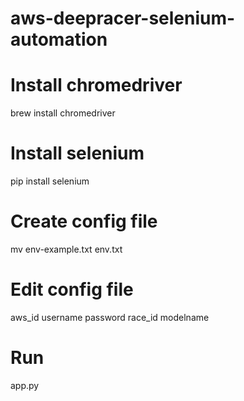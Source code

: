 # aws-deepracer-selenium-automation

# Install chromedriver

brew install chromedriver

# Install selenium

pip install selenium

# Create config file

mv env-example.txt env.txt

# Edit config file

aws_id
username
password
race_id
modelname

# Run

app.py
